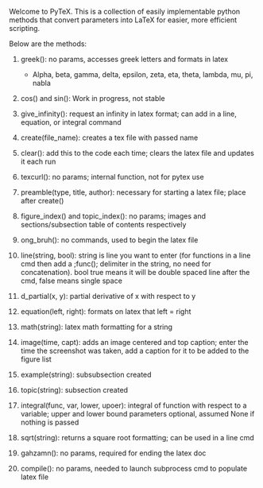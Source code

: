 Welcome to PyTeX. This is a collection of easily implementable python methods that convert parameters into LaTeX for easier, more efficient scripting.

Below are the methods:

1. greek(): no params, accesses greek letters and formats in latex
   - Alpha, beta, gamma, delta, epsilon, zeta, eta, theta, lambda, mu, pi, nabla
  
2. cos() and sin(): Work in progress, not stable

3. give_infinity(): request an infinity in latex format; can add in a line, equation, or integral command

4. create(file_name): creates a tex file with passed name

5. clear(): add this to the code each time; clears the latex file and updates it each run

6. texcurl(): no params; internal function, not for pytex use

7. preamble(type, title, author): necessary for starting a latex file; place after create()

8. figure_index() and topic_index(): no params; images and sections/subsection table of contents respectively

9. ong_bruh(): no commands, used to begin the latex file

10. line(string, bool): string is line you want to enter (for functions in a line cmd then add a ;func(); delimiter in the string, no need for concatenation). bool true means it will be double spaced line after the cmd, false means single space

11. d_partial(x, y): partial derivative of x with respect to y

12. equation(left, right): formats on latex that left = right

13. math(string): latex math formatting for a string

14. image(time, capt): adds an image centered and top caption; enter the time the screenshot was taken, add a caption for it to be added to the figure list

15. example(string): subsubsection created

16. topic(string): subsection created

17. integral(func, var, lower, upoer): integral of function with respect to a variable; upper and lower bound parameters optional, assumed None if nothing is passed

18. sqrt(string): returns a square root formatting; can be used in a line cmd

19. gahzamn(): no params, required for ending the latex doc

20. compile(): no params, needed to launch subprocess cmd to populate latex file
